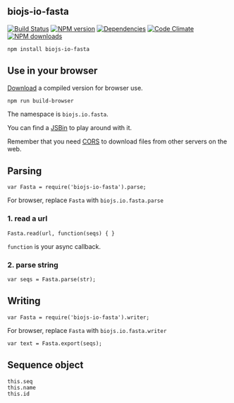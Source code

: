biojs-io-fasta
----------------

[![Build Status](https://drone.io/github.com/greenify/biojs-io-fasta/status.png)](https://drone.io/github.com/biojs/biojs-io-fasta/latest)
[![NPM version](http://img.shields.io/npm/v/biojs-io-fasta.svg)](https://www.npmjs.org/package/biojs-io-fasta)
[![Dependencies](https://david-dm.org/greenify/biojs-io-fasta.png)](https://david-dm.org/biojs/biojs-io-fasta)
[![Code Climate](https://codeclimate.com/github/greenify/biojs-io-fasta/badges/gpa.svg)](https://codeclimate.com/github/biojs/biojs-io-fasta)
[![NPM downloads](http://img.shields.io/npm/dm/biojs-io-fasta.svg)](https://www.npmjs.org/package/biojs-io-fasta)

```
npm install biojs-io-fasta
```

Use in your browser
-------------------

[Download](https://drone.io/github.com/greenify/biojs-io-fasta/files) a compiled version for browser use.

```
npm run build-browser
```

The namespace is `biojs.io.fasta`.

You can find a [JSBin](http://jsbin.com/soyoxexenaze/1/edit) to play around with it.

Remember that you need [CORS](http://en.wikipedia.org/wiki/Cross-origin_resource_sharing) to download files from other servers on the web.

Parsing
------

```
var Fasta = require('biojs-io-fasta').parse;
```

For browser, replace `Fasta` with `biojs.io.fasta.parse`

### 1. read a url

```
Fasta.read(url, function(seqs) { }
```

`function` is your async callback.

### 2. parse string

```
var seqs = Fasta.parse(str);
```

Writing
------

```
var Fasta = require('biojs-io-fasta').writer;
```

For browser, replace `Fasta` with `biojs.io.fasta.writer`

```
var text = Fasta.export(seqs);
```

Sequence object
---------------

```
this.seq 
this.name 
this.id 
```
